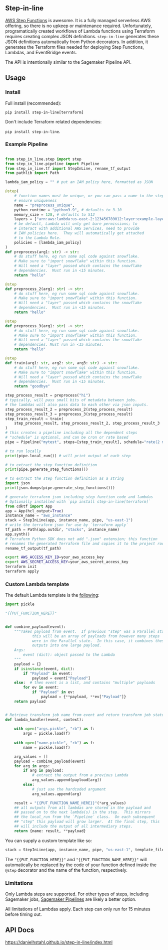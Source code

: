 ## Step-in-line

[AWS Step Functions](https://aws.amazon.com/step-functions/) is awesome.  It is a fully managed serverless AWS offering, so there is no upkeep or maintenance required.  Unfortunately, programatically created workflows of Lambda functions using Terraform requires creating complex JSON definitions.  `step-in-line` generates these JSON definitions automatically from Python decorators.  In addition, it generates the Terraform files needed for deploying Step Functions, Lambdas, and EventBridge events.    

The API is intentionally similar to the Sagemaker Pipeline API.  

## Usage

### Install

Full install (recommended):

`pip install step-in-line[terraform]`

Don't include Terraform related dependencies:

`pip install step-in-line`.

### Example Pipeline
```python

from step_in_line.step import step
from step_in_line.pipeline import Pipeline
from step_in_line.tf import StepInLine, rename_tf_output
from pathlib import Path

lambda_iam_policy = "" # put an IAM policy here, formatted as JSON

@step(
    # function names must be unique, or you can pass a name to the step to 
    # ensure uniqueness
    name = "preprocess_unique",
    python_runtime = "python3.9", # defaults to 3.10
    memory_size = 128, # defaults to 512
    layers = ["arn:aws:lambda:us-east-2:123456789012:layer:example-layer"],
    # be default, Lambda will only get bare permissions; to 
    # interact with additional AWS Services, need to provide 
    # IAM policies here.  They will automatically get attached 
    # to the Lambda Role.  
    policies = [lambda_iam_policy] 
)
def preprocess(arg1: str) -> str:
    # do stuff here, eg run some sql code against snowflake.  
    # Make sure to "import snowflake" within this function.  
    # Will need a "layer" passed which contains the snowflake
    # dependencies.  Must run in <15 minutes.
    return "hello"

@step
def preprocess_2(arg1: str) -> str:
    # do stuff here, eg run some sql code against snowflake.  
    # Make sure to "import snowflake" within this function.  
    # Will need a "layer" passed which contains the snowflake
    # dependencies.  Must run in <15 minutes.
    return "hello"

@step
def preprocess_3(arg1: str) -> str:
    # do stuff here, eg run some sql code against snowflake.  
    # Make sure to "import snowflake" within this function.  
    # Will need a "layer" passed which contains the snowflake
    # dependencies. Must run in <15 minutes.
    return "hello"

@step
def train(arg1: str, arg2: str, arg3: str) -> str:
    # do stuff here, eg run some sql code against snowflake.  
    # Make sure to "import snowflake" within this function.  
    # Will need a "layer" passed which contains the snowflake
    # dependencies.  Must run in <15 minutes.
    return "goodbye"

step_process_result = preprocess("hi")
# typically, will pass small bits of metadata between jobs.
# the lambdas will also pass data to each other via json inputs.
step_process_result_2 = preprocess_2(step_process_result)
step_process_result_3 = preprocess_3(step_process_result)
step_train_result = train(
    step_process_result, step_process_result_2, step_process_result_3
)
# this creates a pipeline including all the dependent steps
# "schedule" is optional, and can be cron or rate based
pipe = Pipeline("mytest", steps=[step_train_result], schedule="rate(2 minutes)")

# to run locally
print(pipe.local_run()) # will print output of each step

# to extract the step function definition
print(pipe.generate_step_functions())

# to extract the step function definition as a string
import json
print(json.dumps(pipe.generate_step_functions()))

# generate terraform json including step function code and lambdas
# Optionally installed with `pip install step-in-line[terraform]`
from cdktf import App
app = App(hcl_output=True)
instance_name = "aws_instance"
stack = StepInLine(app, instance_name, pipe, "us-east-1")
# write the terraform json for use by `terraform apply`
tf_path = Path(app.outdir, "stacks", instance_name)
app.synth()
# Terraform Python SDK does not add ".json" extension; this function
# renames the generated Terraform file and copies it to the project root.
rename_tf_output(tf_path)

```

```bash
export AWS_ACCESS_KEY_ID=your_aws_access_key
export AWS_SECRET_ACCESS_KEY=your_aws_secret_access_key
terraform init
terraform apply
```

### Custom Lambda template

The default Lambda template is the [following](./step_in_line/template_lambda.py):

```python
import pickle

"{{PUT_FUNCTION_HERE}}"


def combine_payload(event):
    """Takes payload from event.  If previous "step" was a Parallel state,
            this will be an array of payloads from however many steps
            were in the Parallel state.  In this case, it combines these
            outputs into one large payload.
    Args:
        event (dict): object passed to the Lambda
    """
    payload = {}
    if isinstance(event, dict):
        if "Payload" in event:
            payload = event["Payload"]
    else:  # then event is a list, and contains "multiple" payloads
        for ev in event:
            if "Payload" in ev:
                payload = {**payload, **ev["Payload"]}
    return payload


# Retrieve transform job name from event and return transform job status.
def lambda_handler(event, context):
    
    with open("args.pickle", "rb") as f:
        args = pickle.load(f)
    
    with open("name.pickle", "rb") as f:
        name = pickle.load(f)

    arg_values = []
    payload = combine_payload(event)
    for arg in args:
        if arg in payload:
            # extract the output from a previous Lambda
            arg_values.append(payload[arg])
        else:
            # just use the hardcoded argument
            arg_values.append(arg)

    result = "{{PUT_FUNCTION_NAME_HERE}}"(*arg_values)
    ## all outputs from all lambdas are stored in the payload and
    ## passed on to the next lambda(s) in the step.  This mirrors
    ## the local_run from the `Pipeline` class.  On each subsequent
    ## "step" this payload will grow larger.  At the final step, this
    ## will include the output of all intermediary steps.
    return {name: result, **payload}

```

You can supply a custom template like so:

```python
stack = StepInLine(app, instance_name, pipe, "us-east-1", template_file="/path/to/your/custom/template.py")
```

The `"{{PUT_FUNCTION_HERE}}"` and `"{{PUT_FUNCTION_NAME_HERE}}"` will automatically be replaced by the code of your function defined inside the `@step` decorator and the name of the function, respectively.  

### Limitations

Only Lambda steps are supported.  For other types of steps, including Sagemaker jobs, [Sagemaker Pipelines](https://docs.aws.amazon.com/sagemaker/latest/dg/pipelines-step-decorator-create-pipeline.html) are likely a better option.

All limitations of Lambdas apply.  Each step can only run for 15 minutes before timing out.



## API Docs

https://danielhstahl.github.io/step-in-line/index.html